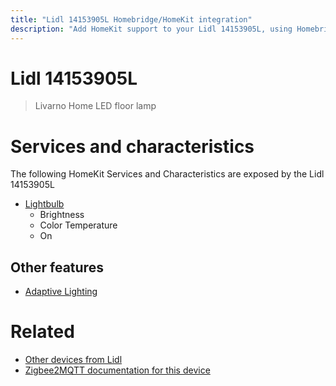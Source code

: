 ```yaml
---
title: "Lidl 14153905L Homebridge/HomeKit integration"
description: "Add HomeKit support to your Lidl 14153905L, using Homebridge, Zigbee2MQTT and homebridge-z2m."
---
```

<!---
This file has been GENERATED using src/docgen/docgen.ts
DO NOT EDIT THIS FILE MANUALLY!
-->
# Lidl 14153905L
> Livarno Home LED floor lamp


# Services and characteristics
The following HomeKit Services and Characteristics are exposed by
the Lidl 14153905L

* [Lightbulb](../../light.md)
  * Brightness
  * Color Temperature
  * On


## Other features
* [Adaptive Lighting](../../light.md)


# Related
* [Other devices from Lidl](../index.md#lidl)
* [Zigbee2MQTT documentation for this device](https://www.zigbee2mqtt.io/devices/14153905L.html)